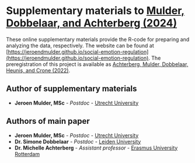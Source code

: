 # Supplementary materials to [Mulder, Dobbelaar, and Achterberg (2024)](https://doi.org/10.1016/j.dcn.2024.101365)

These online supplementary materials provide the R-code for preparing and analyzing the data, respectively. The website can be found at [https://jeroendmulder.github.io/social-emotion-regulation](https://jeroendmulder.github.io/social-emotion-regulation). The preregistration of this project is available as [Achterberg, Mulder, Dobbelaar, Heunis, and Crone (2022)](https://doi.org/10.17605/OSF.IO/HDRZC).

## Author of supplementary materials

* **Jeroen Mulder, MSc** - *Postdoc* - [Utrecht University](https://www.uu.nl/staff/JDMulder)

## Authors of main paper

* **Jeroen Mulder, MSc** - *Postdoc* - [Utrecht University](https://www.uu.nl/staff/JDMulder)
* **Dr. Simone Dobbelaar** - *Postdoc* - [Leiden University](https://www.universiteitleiden.nl/en/staffmembers/simone-dobbelaar#tab-1)
* **Dr. Michelle Achterberg** - *Assistant professor* - [Erasmus University Rotterdam](achterberg@essb.eur.nl )
